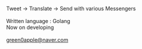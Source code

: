 Tweet -> Translate -> Send with various Messengers<br>
<br>
Written language : Golang<br>
Now on developing<br>
<br>
green0apple@naver.com
